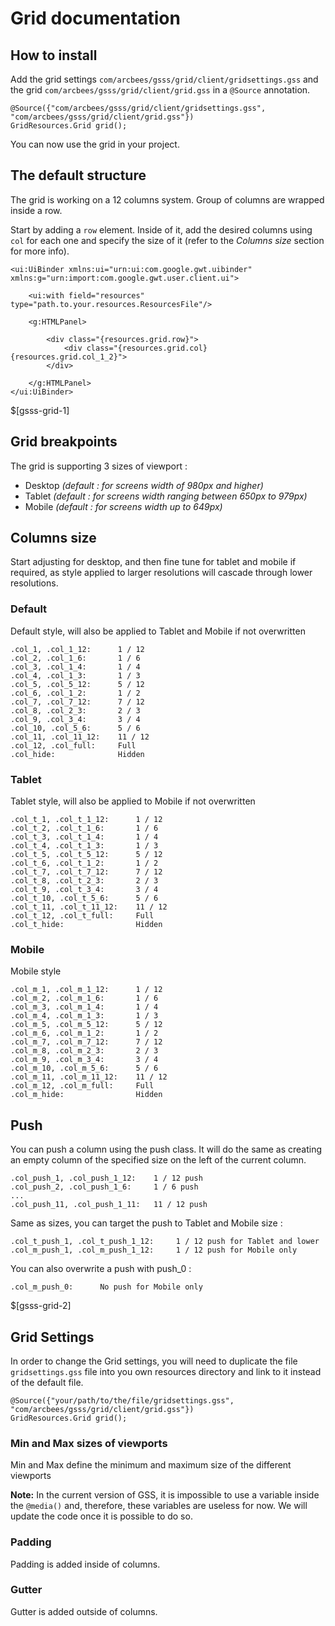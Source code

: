 # Grid documentation

## How to install

Add the grid settings `com/arcbees/gsss/grid/client/gridsettings.gss` and the grid `com/arcbees/gsss/grid/client/grid.gss` in a `@Source` annotation.

    @Source({"com/arcbees/gsss/grid/client/gridsettings.gss", "com/arcbees/gsss/grid/client/grid.gss"})
    GridResources.Grid grid();

You can now use the grid in your project.

## The default structure

The grid is working on a 12 columns system. Group of columns are wrapped inside a row.

Start by adding a `row` element. Inside of it, add the desired columns using `col` for each one and specify the size of it (refer to the *Columns size* section for more info).

    <ui:UiBinder xmlns:ui="urn:ui:com.google.gwt.uibinder" xmlns:g="urn:import:com.google.gwt.user.client.ui">

        <ui:with field="resources" type="path.to.your.resources.ResourcesFile"/>

        <g:HTMLPanel>

            <div class="{resources.grid.row}">
                <div class="{resources.grid.col} {resources.grid.col_1_2}">
            </div>

        </g:HTMLPanel>
    </ui:UiBinder>
    
$[gsss-grid-1]

## Grid breakpoints

The grid is supporting 3 sizes of viewport :

*   Desktop _(default : for screens width of 980px and higher)_
*   Tablet _(default : for screens width ranging between 650px to 979px)_
*   Mobile _(default : for screens width up to 649px)_

## Columns size

Start adjusting for desktop, and then fine tune for tablet and mobile if required, as style applied to larger resolutions will cascade through lower resolutions.

### Default

Default style, will also be applied to Tablet and Mobile if not overwritten

    .col_1, .col_1_12:      1 / 12
    .col_2, .col_1_6:       1 / 6
    .col_3, .col_1_4:       1 / 4
    .col_4, .col_1_3:       1 / 3
    .col_5, .col_5_12:      5 / 12
    .col_6, .col_1_2:       1 / 2
    .col_7, .col_7_12:      7 / 12
    .col_8, .col_2_3:       2 / 3
    .col_9, .col_3_4:       3 / 4
    .col_10, .col_5_6:      5 / 6
    .col_11, .col_11_12:    11 / 12
    .col_12, .col_full:     Full
    .col_hide:              Hidden

### Tablet

Tablet style, will also be applied to Mobile if not overwritten

    .col_t_1, .col_t_1_12:      1 / 12
    .col_t_2, .col_t_1_6:       1 / 6
    .col_t_3, .col_t_1_4:       1 / 4
    .col_t_4, .col_t_1_3:       1 / 3
    .col_t_5, .col_t_5_12:      5 / 12
    .col_t_6, .col_t_1_2:       1 / 2
    .col_t_7, .col_t_7_12:      7 / 12
    .col_t_8, .col_t_2_3:       2 / 3
    .col_t_9, .col_t_3_4:       3 / 4
    .col_t_10, .col_t_5_6:      5 / 6
    .col_t_11, .col_t_11_12:    11 / 12
    .col_t_12, .col_t_full:     Full
    .col_t_hide:                Hidden

### Mobile

Mobile style

    .col_m_1, .col_m_1_12:      1 / 12
    .col_m_2, .col_m_1_6:       1 / 6
    .col_m_3, .col_m_1_4:       1 / 4
    .col_m_4, .col_m_1_3:       1 / 3
    .col_m_5, .col_m_5_12:      5 / 12
    .col_m_6, .col_m_1_2:       1 / 2
    .col_m_7, .col_m_7_12:      7 / 12
    .col_m_8, .col_m_2_3:       2 / 3
    .col_m_9, .col_m_3_4:       3 / 4
    .col_m_10, .col_m_5_6:      5 / 6
    .col_m_11, .col_m_11_12:    11 / 12
    .col_m_12, .col_m_full:     Full
    .col_m_hide:                Hidden

## Push

You can push a column using the push class. It will do the same as creating an empty column of the specified size on the left of the current column.

    .col_push_1, .col_push_1_12:    1 / 12 push
    .col_push_2, .col_push_1_6:     1 / 6 push
    ...
    .col_push_11, .col_push_1_11:   11 / 12 push

Same as sizes, you can target the push to Tablet and Mobile size :

    .col_t_push_1, .col_t_push_1_12:     1 / 12 push for Tablet and lower
    .col_m_push_1, .col_m_push_1_12:     1 / 12 push for Mobile only

You can also overwrite a push with push_0 :

    .col_m_push_0:      No push for Mobile only
    
$[gsss-grid-2]

## Grid Settings

In order to change the Grid settings, you will need to duplicate the file `gridsettings.gss` file into you own resources directory and link to it instead of the default file.

    @Source({"your/path/to/the/file/gridsettings.gss", "com/arcbees/gsss/grid/client/grid.gss"})
    GridResources.Grid grid();

### Min and Max sizes of viewports

Min and Max define the minimum and maximum size of the different viewports

**Note:** In the current version of GSS, it is impossible to use a variable inside the `@media()` and, therefore, these variables are useless for now. We will update the code once it is possible to do so.

### Padding

Padding is added inside of columns.

### Gutter

Gutter is added outside of columns.
